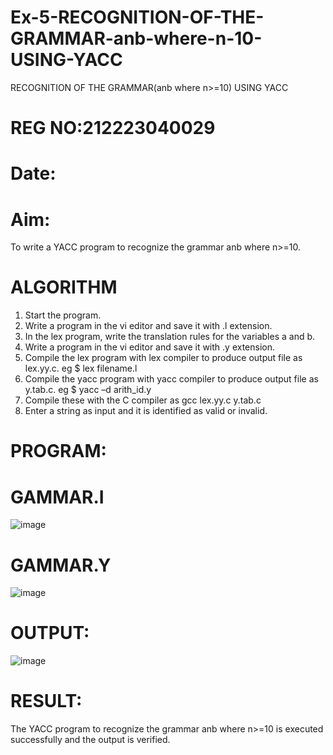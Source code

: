 # Ex-5-RECOGNITION-OF-THE-GRAMMAR-anb-where-n-10-USING-YACC
RECOGNITION OF THE GRAMMAR(anb where n>=10) USING YACC
# REG NO:212223040029
# Date:
# Aim:
To write a YACC program to recognize the grammar anb where n>=10.
# ALGORITHM
1.	Start the program.
2.	Write a program in the vi editor and save it with .l extension.
3.	In the lex program, write the translation rules for the variables a and b.
4.	Write a program in the vi editor and save it with .y extension.
5.	Compile the lex program with lex compiler to produce output file as lex.yy.c. eg $ lex filename.l
6.	Compile the yacc program with yacc compiler to produce output file as y.tab.c. eg $ yacc –d arith_id.y
7.	Compile these with the C compiler as gcc lex.yy.c y.tab.c
8.	Enter a string as input and it is identified as valid or invalid.
# PROGRAM:
# GAMMAR.I
![image](https://github.com/user-attachments/assets/76741009-c29a-4ac0-908c-d56cfc19db59)
# GAMMAR.Y
![image](https://github.com/user-attachments/assets/07e4b03d-d1b2-48f4-a117-e902b6317882)

# OUTPUT:
![image](https://github.com/user-attachments/assets/de760239-60ba-4ec0-b685-d63b8b59a6b1)

# RESULT:
The YACC program to recognize the grammar anb where n>=10 is executed successfully and the output is verified.
